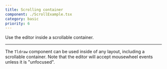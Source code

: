 ```yaml
---
title: Scrolling container
component: ./ScrollExample.tsx
category: basic
priority: 6
---
```


Use the editor inside a scrollable container.

---

The `Tldraw` component can be used inside of any layout, including a scrollable container. Note that the editor will accept mousewheel events unless it is "unfocused".
